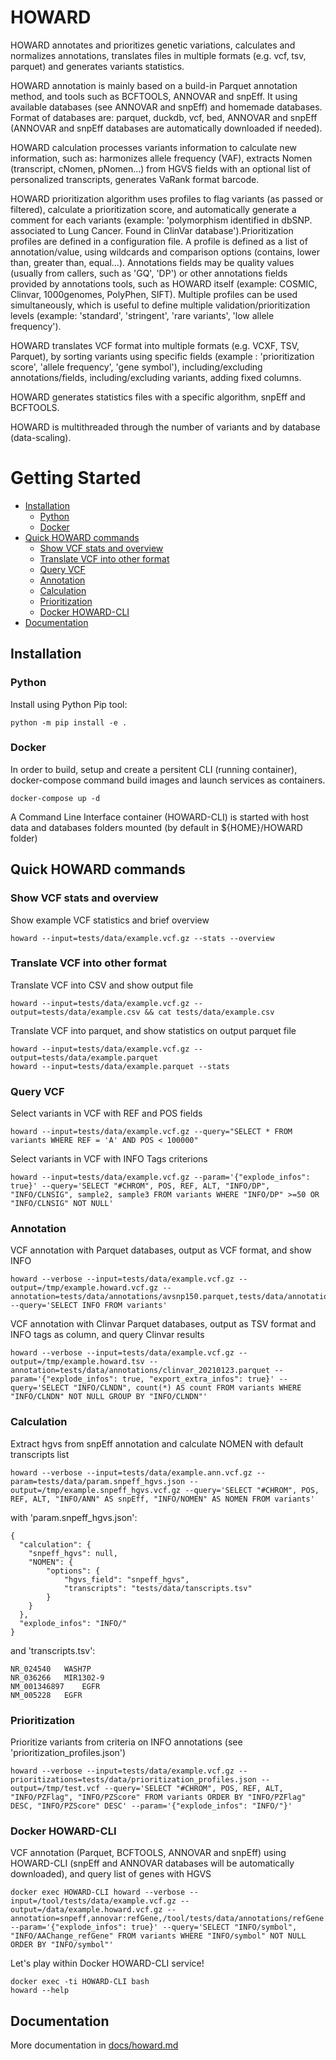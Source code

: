 HOWARD
===

HOWARD annotates and prioritizes genetic variations, calculates and normalizes annotations, translates files in multiple formats (e.g. vcf, tsv, parquet) and generates variants statistics.

HOWARD annotation is mainly based on a build-in Parquet annotation method, and tools such as BCFTOOLS, ANNOVAR and snpEff. It using available databases (see ANNOVAR and snpEff) and homemade databases. Format of databases are: parquet, duckdb, vcf, bed, ANNOVAR and snpEff (ANNOVAR and snpEff databases are automatically downloaded if needed). 

HOWARD calculation processes variants information to calculate new information, such as: harmonizes allele frequency (VAF), extracts Nomen (transcript, cNomen, pNomen...) from HGVS fields with an optional list of personalized transcripts, generates VaRank format barcode.

HOWARD prioritization algorithm uses profiles to flag variants (as passed or filtered), calculate a prioritization score, and automatically generate a comment for each variants (example: 'polymorphism identified in dbSNP. associated to Lung Cancer. Found in ClinVar database').Prioritization profiles are defined in a configuration file. A profile is defined as a list of annotation/value, using wildcards and comparison options (contains, lower than, greater than, equal...). Annotations fields may be quality values (usually from callers, such as 'GQ', 'DP') or other annotations fields provided by annotations tools, such as HOWARD itself (example: COSMIC, Clinvar, 1000genomes, PolyPhen, SIFT). Multiple profiles can be used simultaneously, which is useful to define multiple validation/prioritization levels (example: 'standard', 'stringent', 'rare variants', 'low allele frequency').

HOWARD translates VCF format into multiple formats (e.g. VCXF, TSV, Parquet), by sorting variants using specific fields (example : 'prioritization score', 'allele frequency', 'gene symbol'), including/excluding annotations/fields, including/excluding variants, adding fixed columns.

HOWARD generates statistics files with a specific algorithm, snpEff and BCFTOOLS.

HOWARD is multithreaded through the number of variants and by database (data-scaling).


# Getting Started

- [Installation](#installation)
  - [Python](#python)
  - [Docker](#docker)
- [Quick HOWARD commands](#quick-howard-commands)
  - [Show VCF stats and overview](#show-vcf-stats-and-overview)
  - [Translate VCF into other format](#translate-vcf-into-other-format)
  - [Query VCF](#query-vcf)
  - [Annotation](#annotation)
  - [Calculation](#calculation)
  - [Prioritization](#prioritization)
  - [Docker HOWARD-CLI](#docker-howard-cli)
- [Documentation](#documentation)



## Installation

### Python

Install using Python Pip tool:
```
python -m pip install -e .
```

### Docker

In order to build, setup and create a persitent CLI (running container), docker-compose command build images and launch services as containers.

```
docker-compose up -d
```

A Command Line Interface container (HOWARD-CLI) is started with host data and databases folders mounted (by default in ${HOME}/HOWARD folder)

## Quick HOWARD commands

### Show VCF stats and overview

Show example VCF statistics and brief overview
```
howard --input=tests/data/example.vcf.gz --stats --overview
```

### Translate VCF into other format

Translate VCF into CSV and show output file
```
howard --input=tests/data/example.vcf.gz --output=tests/data/example.csv && cat tests/data/example.csv
```

Translate VCF into parquet, and show statistics on output parquet file
```
howard --input=tests/data/example.vcf.gz --output=tests/data/example.parquet
howard --input=tests/data/example.parquet --stats
```

### Query VCF

Select variants in VCF with REF and POS fields
```
howard --input=tests/data/example.vcf.gz --query="SELECT * FROM variants WHERE REF = 'A' AND POS < 100000"
```

Select variants in VCF with INFO Tags criterions
```
howard --input=tests/data/example.vcf.gz --param='{"explode_infos": true}' --query='SELECT "#CHROM", POS, REF, ALT, "INFO/DP", "INFO/CLNSIG", sample2, sample3 FROM variants WHERE "INFO/DP" >=50 OR "INFO/CLNSIG" NOT NULL'
```

### Annotation

VCF annotation with Parquet databases, output as VCF format, and show INFO
```
howard --verbose --input=tests/data/example.vcf.gz --output=/tmp/example.howard.vcf.gz --annotation=tests/data/annotations/avsnp150.parquet,tests/data/annotations/dbnsfp42a.parquet,tests/data/annotations/gnomad211_genome.parquet --query='SELECT INFO FROM variants'
```

VCF annotation with Clinvar Parquet databases, output as TSV format and INFO tags as column, and query Clinvar results
```
howard --verbose --input=tests/data/example.vcf.gz --output=/tmp/example.howard.tsv --annotation=tests/data/annotations/clinvar_20210123.parquet --param='{"explode_infos": true, "export_extra_infos": true}' --query='SELECT "INFO/CLNDN", count(*) AS count FROM variants WHERE "INFO/CLNDN" NOT NULL GROUP BY "INFO/CLNDN"'
```

### Calculation

Extract hgvs from snpEff annotation and calculate NOMEN with default transcripts list
```
howard --verbose --input=tests/data/example.ann.vcf.gz --param=tests/data/param.snpeff_hgvs.json --output=/tmp/example.snpeff_hgvs.vcf.gz --query='SELECT "#CHROM", POS, REF, ALT, "INFO/ANN" AS snpEff, "INFO/NOMEN" AS NOMEN FROM variants'
```
with 'param.snpeff_hgvs.json':
```
{
  "calculation": {
    "snpeff_hgvs": null,
    "NOMEN": {
        "options": {
            "hgvs_field": "snpeff_hgvs",
            "transcripts": "tests/data/tanscripts.tsv"
        }
    }
  },
  "explode_infos": "INFO/"
}
```
and 'transcripts.tsv':
```
NR_024540	WASH7P
NR_036266	MIR1302-9
NM_001346897	EGFR
NM_005228	EGFR
```

### Prioritization

Prioritize variants from criteria on INFO annotations (see 'prioritization_profiles.json')
```
howard --verbose --input=tests/data/example.vcf.gz --prioritizations=tests/data/prioritization_profiles.json --output=/tmp/test.vcf --query='SELECT "#CHROM", POS, REF, ALT, "INFO/PZFlag", "INFO/PZScore" FROM variants ORDER BY "INFO/PZFlag" DESC, "INFO/PZScore" DESC' --param='{"explode_infos": "INFO/"}'
```

### Docker HOWARD-CLI

VCF annotation (Parquet, BCFTOOLS, ANNOVAR and snpEff) using HOWARD-CLI (snpEff and ANNOVAR databases will be automatically downloaded), and query list of genes with HGVS

```
docker exec HOWARD-CLI howard --verbose --input=/tool/tests/data/example.vcf.gz --output=/data/example.howard.vcf.gz --annotation=snpeff,annovar:refGene,/tool/tests/data/annotations/refGene.bed.gz,/tool/tests/data/annotations/avsnp150.vcf.gz,tests/data/annotations/dbnsfp42a.parquet --param='{"explode_infos": true}' --query='SELECT "INFO/symbol", "INFO/AAChange_refGene" FROM variants WHERE "INFO/symbol" NOT NULL ORDER BY "INFO/symbol"'
```


Let's play within Docker HOWARD-CLI service!
```
docker exec -ti HOWARD-CLI bash
howard --help
```

## Documentation

More documentation in [docs/howard.md](docs/howard.md)


